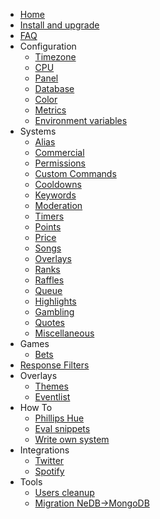* [Home](_master/)
* [Install and upgrade](_master/install-and-upgrade.md)
* [FAQ](_master/faq.md)
* Configuration
  * [Timezone](_master/configuration/timezone.md)
  * [CPU](_master/configuration/cpu.md)
  * [Panel](_master/configuration/panel.md)
  * [Database](_master/configuration/database.md)
  * [Color](_master/configuration/color.md)
  * [Metrics](_master/configuration/metrics.md)
  * [Environment variables](_master/configuration/env.md)
* Systems
  * [Alias](_master/commands/alias.md)
  * [Commercial](_master/commands/commercial.md)
  * [Permissions](_master/commands/permissions.md)
  * [Custom Commands](_master/commands/custom-commands.md)
  * [Cooldowns](_master/commands/cooldowns.md)
  * [Keywords](_master/commands/keywords.md)
  * [Moderation](_master/commands/moderation.md)
  * [Timers](_master/commands/timers.md)
  * [Points](_master/commands/points.md)
  * [Price](_master/commands/price.md)
  * [Songs](_master/commands/songs.md)
  * [Overlays](_master/commands/overlays.md)
  * [Ranks](_master/commands/ranks.md)
  * [Raffles](_master/commands/raffles.md)
  * [Queue](_master/commands/queue.md)
  * [Highlights](_master/commands/highlights.md)
  * [Gambling](_master/commands/gambling.md)
  * [Quotes](_master/commands/quotes.md)
  * [Miscellaneous](_master/commands/miscellaneous.md)
* Games
  * [Bets](_master/games/bets.md)
* [Response Filters](_master/filters/all.md)
* Overlays
  * [Themes](_master/overlays/themes.md)
  * [Eventlist](_master/overlays/eventlist.md)
* How To
  * [Phillips Hue](_master/howto/phillipshue.md)
  * [Eval snippets](_master/howto/eval.md)
  * [Write own system](_master/howto/write-own-system.md)
* Integrations
  * [Twitter](_master/integrations/twitter.md)
  * [Spotify](_master/integrations/spotify.md)
* Tools
  * [Users cleanup](_master/tools/users-cleanup.md)
  * [Migration NeDB->MongoDB](_master/tools/migration-nedb-mongodb.md)
